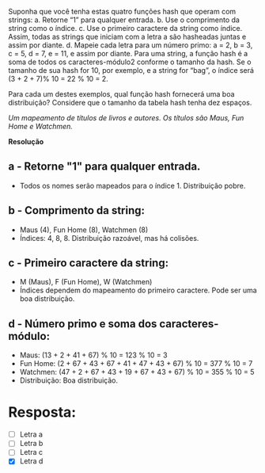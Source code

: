 Suponha que você tenha estas quatro funções hash que operam com strings:
a. Retorne “1” para qualquer entrada.
b. Use o comprimento da string como o índice.
c. Use o primeiro caractere da string como índice. Assim, todas as strings
que iniciam com a letra a são hasheadas juntas e assim por diante.
d. Mapeie cada letra para um número primo: a = 2, b = 3, c = 5, d = 7, e =
11, e assim por diante. Para uma string, a função hash é a soma de todos os caracteres-módulo2 conforme o tamanho da hash. Se o tamanho de sua
hash for 10, por exemplo, e a string for “bag”, o índice será (3 + 2 + 7)% 10 = 22 % 10 = 2.

Para cada um destes exemplos, qual função hash fornecerá uma boa distribuição? Considere que o tamanho da tabela hash tenha dez espaços.

*Um mapeamento de títulos de livros e autores. Os títulos são Maus, Fun Home e Watchmen.*

**Resolução**

## a - Retorne "1" para qualquer entrada.
- Todos os nomes serão mapeados para o índice 1. Distribuição pobre.

## b - Comprimento da string:
- Maus (4), Fun Home (8), Watchmen (8)
- Índices: 4, 8, 8. Distribuição razoável, mas há colisões.

## c - Primeiro caractere da string:
- M (Maus), F (Fun Home), W (Watchmen)
- Índices dependem do mapeamento do primeiro caractere. Pode ser uma boa distribuição.

## d - Número primo e soma dos caracteres-módulo:
- Maus: (13 + 2 + 41 + 67) % 10 = 123 % 10 = 3
- Fun Home: (2 + 67 + 43 + 67 + 41 + 47 + 43 + 67) % 10 = 377 % 10 = 7
- Watchmen: (47 + 2 + 67 + 43 + 19 + 67 + 43 + 67) % 10 = 355 % 10 = 5
- Distribuição: Boa distribuição.

# **Resposta:**
- [ ] Letra a
- [ ] Letra b
- [ ] Letra c
- [x] Letra d